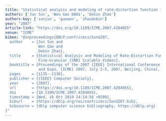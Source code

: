 ```yaml
---
title: "Statistical analysis and modeling of rate-distortion function in SVC fine-granular SNR scalable videos"
authors: ['Jun Sun', 'Wen Gao 0001', 'Debin Zhao']
authors-key: ['sunjun', 'gaowen', 'zhaodebin']
year: "2007"
article-link: "https://doi.org/10.1109/ICME.2007.4284855"
venue: "ICME"
bibex: "@inproceedings{DBLP:conf/icmcs/SunGZ07,
  author    = {Jun Sun and
               Wen Gao and
               Debin Zhao},
  title     = {Statistical Analysis and Modeling of Rate-Distortion Function in {SVC}
               Fine-Granular {SNR} Scalable Videos},
  booktitle = {Proceedings of the 2007 {IEEE} International Conference on Multimedia
               and Expo, {ICME} 2007, July 2-5, 2007, Beijing, China},
  pages     = {1135--1138},
  publisher = {{IEEE} Computer Society},
  year      = {2007},
  url       = {https://doi.org/10.1109/ICME.2007.4284855},
  doi       = {10.1109/ICME.2007.4284855},
  timestamp = {Wed, 16 Oct 2019 14:14:56 +0200},
  biburl    = {https://dblp.org/rec/conf/icmcs/SunGZ07.bib},
  bibsource = {dblp computer science bibliography, https://dblp.org}
}"
---
```

